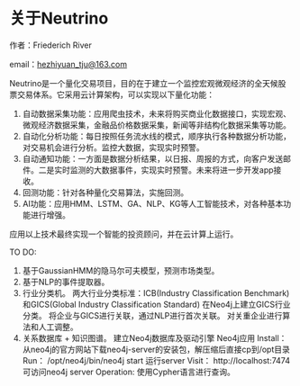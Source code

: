 # 关于Neutrino
作者：Friederich River

email：hezhiyuan_tju@163.com

Neutrino是一个量化交易项目，目的在于建立一个监控宏观微观经济的全天候股票交易体系。它采用云计算架构，可以实现以下量化功能：

1. 自动数据采集功能：应用爬虫技术，未来将购买商业化数据接口，实现宏观、微观经济数据采集，金融品价格数据采集，新闻等非结构化数据采集等功能。
2. 自动化分析功能：每日按照任务流水线的模式，顺序执行各种数据分析功能，对交易机会进行分析。监控大数据，实现实时预警。
3. 自动通知功能：一方面是数据分析结果，以日报、周报的方式，向客户发送邮件。二是实时监测的大数据事件，实现实时预警。未来将进一步开发app接收。
4. 回测功能：针对各种量化交易算法，实施回测。
5. AI功能：应用HMM、LSTM、GA、NLP、KG等人工智能技术，对各种基本功能进行增强。

应用以上技术最终实现一个智能的投资顾问，并在云计算上运行。

TO DO:

1. 基于GaussianHMM的隐马尔可夫模型，预测市场类型。
2. 基于NLP的事件提取器。
3. 行业分类机。
    两大行业分类标准：ICB(Industry Classification Benchmark)和GICS(Global Industry Classification Standard)
    在Neo4j上建立GICS行业分类。
    将企业与GICS进行关联，通过NLP进行首次关联。
    对关重企业进行算法和人工调整。
4. 关系数据库 + 知识图谱。
    建立Neo4j数据库及驱动引擎
    Neo4j应用
    Install：    从neo4j的官方网站下载neo4j-server的安装包，解压缩后直接cp到/opt目录
    Run： /opt/neo4j/bin/neo4j start 运行server
    Visit： http://localhost:7474 可访问neo4j server
    Operation: 使用Cypher语言进行查询。
